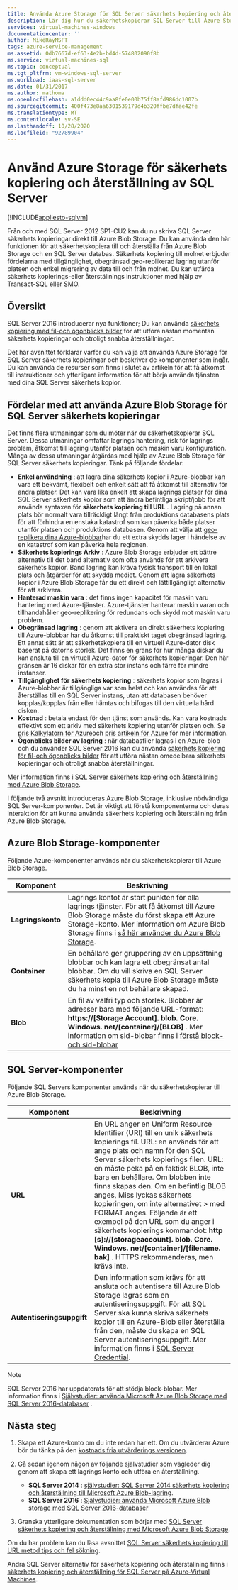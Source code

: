 ```yaml
---
title: Använda Azure Storage för SQL Server säkerhets kopiering och återställning | Microsoft Docs
description: Lär dig hur du säkerhetskopierar SQL Server till Azure Storage. Förklarar fördelarna med att säkerhetskopiera SQL-databaser till Azure Storage.
services: virtual-machines-windows
documentationcenter: ''
author: MikeRayMSFT
tags: azure-service-management
ms.assetid: 0db7667d-ef63-4e2b-bd4d-574802090f8b
ms.service: virtual-machines-sql
ms.topic: conceptual
ms.tgt_pltfrm: vm-windows-sql-server
ms.workload: iaas-sql-server
ms.date: 01/31/2017
ms.author: mathoma
ms.openlocfilehash: a1ddd0ec44c9aa8fe0e00b75ff8afd986dc1007b
ms.sourcegitcommit: 400f473e8aa6301539179d4b320ffbe7dfae42fe
ms.translationtype: MT
ms.contentlocale: sv-SE
ms.lasthandoff: 10/28/2020
ms.locfileid: "92789904"
---
```

# <a name="use-azure-storage-for-sql-server-backup-and-restore"></a>Använd Azure Storage för säkerhets kopiering och återställning av SQL Server
[!INCLUDE[appliesto-sqlvm](../../includes/appliesto-sqlvm.md)]

Från och med SQL Server 2012 SP1-CU2 kan du nu skriva SQL Server säkerhets kopieringar direkt till Azure Blob Storage. Du kan använda den här funktionen för att säkerhetskopiera till och återställa från Azure Blob Storage och en SQL Server databas. Säkerhets kopiering till molnet erbjuder fördelarna med tillgänglighet, obegränsad geo-replikerad lagring utanför platsen och enkel migrering av data till och från molnet. Du kan utfärda säkerhets kopierings-eller återställnings instruktioner med hjälp av Transact-SQL eller SMO.

## <a name="overview"></a>Översikt
SQL Server 2016 introducerar nya funktioner; Du kan använda [säkerhets kopiering med fil-och ögonblicks bilder](/sql/relational-databases/backup-restore/file-snapshot-backups-for-database-files-in-azure) för att utföra nästan momentan säkerhets kopieringar och otroligt snabba återställningar.

Det här avsnittet förklarar varför du kan välja att använda Azure Storage för SQL Server säkerhets kopieringar och beskriver de komponenter som ingår. Du kan använda de resurser som finns i slutet av artikeln för att få åtkomst till instruktioner och ytterligare information för att börja använda tjänsten med dina SQL Server säkerhets kopior.

## <a name="benefits-of-using-azure-blob-storage-for-sql-server-backups"></a>Fördelar med att använda Azure Blob Storage för SQL Server säkerhets kopieringar
Det finns flera utmaningar som du möter när du säkerhetskopierar SQL Server. Dessa utmaningar omfattar lagrings hantering, risk för lagrings problem, åtkomst till lagring utanför platsen och maskin varu konfiguration. Många av dessa utmaningar åtgärdas med hjälp av Azure Blob Storage för SQL Server säkerhets kopieringar. Tänk på följande fördelar:

* **Enkel användning** : att lagra dina säkerhets kopior i Azure-blobbar kan vara ett bekvämt, flexibelt och enkelt sätt att få åtkomst till alternativ för andra platser. Det kan vara lika enkelt att skapa lagrings platser för dina SQL Server säkerhets kopior som att ändra befintliga skript/jobb för att använda syntaxen för **säkerhets kopiering till URL** . Lagring på annan plats bör normalt vara tillräckligt långt från produktions databasens plats för att förhindra en enstaka katastrof som kan påverka både platser utanför platsen och produktions databasen. Genom att välja att [geo-replikera dina Azure-blobbar](../../../storage/common/storage-redundancy.md)har du ett extra skydds lager i händelse av en katastrof som kan påverka hela regionen.
* **Säkerhets kopierings Arkiv** : Azure Blob Storage erbjuder ett bättre alternativ till det band alternativ som ofta används för att arkivera säkerhets kopior. Band lagring kan kräva fysisk transport till en lokal plats och åtgärder för att skydda mediet. Genom att lagra säkerhets kopior i Azure Blob Storage får du ett direkt och lättillgängligt alternativ för att arkivera.
* **Hanterad maskin vara** : det finns ingen kapacitet för maskin varu hantering med Azure-tjänster. Azure-tjänster hanterar maskin varan och tillhandahåller geo-replikering för redundans och skydd mot maskin varu problem.
* **Obegränsad lagring** : genom att aktivera en direkt säkerhets kopiering till Azure-blobbar har du åtkomst till praktiskt taget obegränsad lagring. Ett annat sätt är att säkerhetskopiera till en virtuell Azure-dator disk baserat på datorns storlek. Det finns en gräns för hur många diskar du kan ansluta till en virtuell Azure-dator för säkerhets kopieringar. Den här gränsen är 16 diskar för en extra stor instans och färre för mindre instanser.
* **Tillgänglighet för säkerhets kopiering** : säkerhets kopior som lagras i Azure-blobbar är tillgängliga var som helst och kan användas för att återställas till en SQL Server instans, utan att databasen behöver kopplas/kopplas från eller hämtas och bifogas till den virtuella hård disken.
* **Kostnad** : betala endast för den tjänst som används. Kan vara kostnads effektivt som ett arkiv med säkerhets kopiering utanför platsen och. Se [pris Kalkylatorn för Azure](https://go.microsoft.com/fwlink/?LinkId=277060 "Priskalkylator")och [pris artikeln för Azure](https://go.microsoft.com/fwlink/?LinkId=277059 "Pris artikel") för mer information.
* **Ögonblicks bilder av lagring** : när databasfiler lagras i en Azure-blob och du använder SQL Server 2016 kan du använda [säkerhets kopiering för fil-och ögonblicks bilder](/sql/relational-databases/backup-restore/file-snapshot-backups-for-database-files-in-azure) för att utföra nästan omedelbara säkerhets kopieringar och otroligt snabba återställningar.

Mer information finns i [SQL Server säkerhets kopiering och återställning med Azure Blob Storage](/sql/relational-databases/backup-restore/sql-server-backup-and-restore-with-microsoft-azure-blob-storage-service).

I följande två avsnitt introduceras Azure Blob Storage, inklusive nödvändiga SQL Server-komponenter. Det är viktigt att förstå komponenterna och deras interaktion för att kunna använda säkerhets kopiering och återställning från Azure Blob Storage.

## <a name="azure-blob-storage-components"></a>Azure Blob Storage-komponenter
Följande Azure-komponenter används när du säkerhetskopierar till Azure Blob Storage.

| Komponent | Beskrivning |
| --- | --- |
| **Lagringskonto** |Lagrings kontot är start punkten för alla lagrings tjänster. För att få åtkomst till Azure Blob Storage måste du först skapa ett Azure Storage-konto. Mer information om Azure Blob Storage finns i [så här använder du Azure Blob Storage](https://azure.microsoft.com/develop/net/how-to-guides/blob-storage/). |
| **Container** |En behållare ger gruppering av en uppsättning blobbar och kan lagra ett obegränsat antal blobbar. Om du vill skriva en SQL Server säkerhets kopia till Azure Blob Storage måste du ha minst en rot behållare skapad. |
| **Blob** |En fil av valfri typ och storlek. Blobbar är adresser bara med följande URL-format: **https://[Storage Account]. blob. Core. Windows. net/[container]/[BLOB]** . Mer information om sid-blobar finns i [förstå block-och sid-blobar](/rest/api/storageservices/Understanding-Block-Blobs--Append-Blobs--and-Page-Blobs) |

## <a name="sql-server-components"></a>SQL Server-komponenter
Följande SQL Servers komponenter används när du säkerhetskopierar till Azure Blob Storage.

| Komponent | Beskrivning |
| --- | --- |
| **URL** |En URL anger en Uniform Resource Identifier (URI) till en unik säkerhets kopierings fil. URL: en används för att ange plats och namn för den SQL Server säkerhets kopierings filen. URL: en måste peka på en faktisk BLOB, inte bara en behållare. Om blobben inte finns skapas den. Om en befintlig BLOB anges, Miss lyckas säkerhets kopieringen, om inte alternativet > med FORMAT anges. Följande är ett exempel på den URL som du anger i säkerhets kopierings kommandot: **http [s]://[storageaccount]. blob. Core. Windows. net/[container]/[filename. bak]** . HTTPS rekommenderas, men krävs inte. |
| **Autentiseringsuppgift** |Den information som krävs för att ansluta och autentisera till Azure Blob Storage lagras som en autentiseringsuppgift. För att SQL Server ska kunna skriva säkerhets kopior till en Azure-Blob eller återställa från den, måste du skapa en SQL Server autentiseringsuppgift. Mer information finns i [SQL Server Credential](/sql/t-sql/statements/create-credential-transact-sql). |

> [!NOTE]
> SQL Server 2016 har uppdaterats för att stödja block-blobar. Mer information finns i [Självstudier: använda Microsoft Azure Blob Storage med SQL Server 2016-databaser](/sql/relational-databases/tutorial-use-azure-blob-storage-service-with-sql-server-2016) .
> 
> 

## <a name="next-steps"></a>Nästa steg
1. Skapa ett Azure-konto om du inte redan har ett. Om du utvärderar Azure bör du tänka på den [kostnads fria utvärderings versionen](https://azure.microsoft.com/free/).
2. Gå sedan igenom någon av följande självstudier som vägleder dig genom att skapa ett lagrings konto och utföra en återställning.
   
   * **SQL Server 2014** : [självstudier: SQL Server 2014 säkerhets kopiering och återställning till Microsoft Azure Blob-lagring](https://msdn.microsoft.com/library/jj720558\(v=sql.120\).aspx).
   * **SQL Server 2016** : [Självstudier: använda Microsoft Azure Blob storage med SQL Server 2016-databaser](/sql/relational-databases/tutorial-use-azure-blob-storage-service-with-sql-server-2016)
3. Granska ytterligare dokumentation som börjar med [SQL Server säkerhets kopiering och återställning med Microsoft Azure Blob Storage](/sql/relational-databases/backup-restore/sql-server-backup-and-restore-with-microsoft-azure-blob-storage-service).

Om du har problem kan du läsa avsnittet [SQL Server säkerhets kopiering till URL metod tips och fel sökning](/sql/relational-databases/backup-restore/sql-server-backup-to-url-best-practices-and-troubleshooting).

Andra SQL Server alternativ för säkerhets kopiering och återställning finns i [säkerhets kopiering och återställning för SQL Server på Azure-Virtual Machines](backup-restore.md).